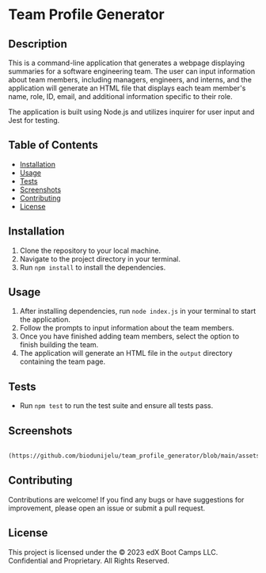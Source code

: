 # Team Profile Generator

## Description
This is a command-line application that generates a webpage displaying summaries for a software engineering team. The user can input information about team members, including managers, engineers, and interns, and the application will generate an HTML file that displays each team member's name, role, ID, email, and additional information specific to their role.

The application is built using Node.js and utilizes inquirer for user input and Jest for testing.

## Table of Contents
- [Installation](#installation)
- [Usage](#usage)
- [Tests](#tests)
- [Screenshots](#screenshots)
- [Contributing](#contributing)
- [License](#license)

## Installation
1. Clone the repository to your local machine.
2. Navigate to the project directory in your terminal.
3. Run `npm install` to install the dependencies.

## Usage
1. After installing dependencies, run `node index.js` in your terminal to start the application.
2. Follow the prompts to input information about the team members.
3. Once you have finished adding team members, select the option to finish building the team.
4. The application will generate an HTML file in the `output` directory containing the team page.

## Tests
- Run `npm test` to run the test suite and ensure all tests pass.

## Screenshots

```md

(https://github.com/biodunijelu/team_profile_generator/blob/main/assets/images/mockup_design.png)

```

## Contributing
Contributions are welcome! If you find any bugs or have suggestions for improvement, please open an issue or submit a pull request.


## License
This project is licensed under the © 2023 edX Boot Camps LLC. Confidential and Proprietary. All Rights Reserved.
